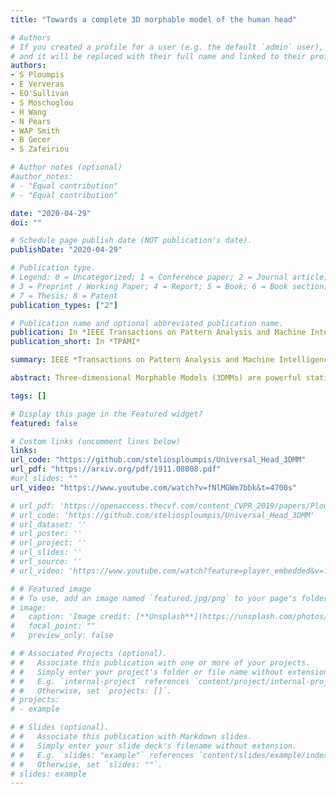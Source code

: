 ```yaml
---
title: "Towards a complete 3D morphable model of the human head"

# Authors
# If you created a profile for a user (e.g. the default `admin` user), write the username (folder name) here 
# and it will be replaced with their full name and linked to their profile.
authors:
- S Ploumpis 
- E Ververas 
- EO'Sullivan
- S Moschoglou
- H Wang 
- N Pears
- WAP Smith
- B Gecer
- S Zafeiriou

# Author notes (optional)
#author_notes:
# - "Equal contribution"
# - "Equal contribution"

date: "2020-04-29"
doi: ""

# Schedule page publish date (NOT publication's date).
publishDate: "2020-04-29"

# Publication type.
# Legend: 0 = Uncategorized; 1 = Conference paper; 2 = Journal article;
# 3 = Preprint / Working Paper; 4 = Report; 5 = Book; 6 = Book section;
# 7 = Thesis; 8 = Patent
publication_types: ["2"]

# Publication name and optional abbreviated publication name.
publication: In *IEEE Transactions on Pattern Analysis and Machine Intelligence*
publication_short: In *TPAMI*

summary: IEEE *Transactions on Pattern Analysis and Machine Intelligence (**TPAMI**), April 29, 2020*

abstract: Three-dimensional Morphable Models (3DMMs) are powerful statistical tools for representing the 3D shapes and textures of an object class. Here we present the most complete 3DMM of the human head to date that includes face, cranium, ears, eyes, teeth and tongue. To achieve this, we propose two methods for combining existing 3DMMs of different overlapping head parts, i. use a regressor to complete missing parts of one model using the other, ii. use the Gaussian Process framework to blend covariance matrices from multiple models. Thus we build a new combined face-and-head shape model that blends the variability and facial detail of an existing face model (the LSFM) with the full head modelling capability of an existing head model (the LYHM). Then we construct and fuse a highly-detailed ear model to extend the variation of the ear shape. Eye and eye region models are incorporated into the head model, along with basic models of the teeth, tongue and inner mouth cavity. The new model achieves state-of-the-art performance. We use our model to reconstruct full head representations from single, unconstrained images allowing us to parameterize craniofacial shape and texture, along with the ear shape, eye gaze and eye color.

tags: []

# Display this page in the Featured widget?
featured: false

# Custom links (uncomment lines below)
links:
url_code: "https://github.com/steliosploumpis/Universal_Head_3DMM"
url_pdf: "https://arxiv.org/pdf/1911.08008.pdf"
#url_slides: ""
url_video: "https://www.youtube.com/watch?v=fNlMGWm7bbk&t=4700s"

# url_pdf: 'https://openaccess.thecvf.com/content_CVPR_2019/papers/Ploumpis_Combining_3D_Morphable_Models_A_Large_Scale_Face-And-Head_Model_CVPR_2019_paper.pdf'
# url_code: 'https://github.com/steliosploumpis/Universal_Head_3DMM'
# url_dataset: ''
# url_poster: ''
# url_project: ''
# url_slides: ''
# url_source: ''
# url_video: 'https://www.youtube.com/watch?feature=player_embedded&v=fNlMGWm7bbk&t=4700s'

# # Featured image
# # To use, add an image named `featured.jpg/png` to your page's folder. 
# image:
#   caption: 'Image credit: [**Unsplash**](https://unsplash.com/photos/pLCdAaMFLTE)'
#   focal_point: ""
#   preview_only: false

# # Associated Projects (optional).
# #   Associate this publication with one or more of your projects.
# #   Simply enter your project's folder or file name without extension.
# #   E.g. `internal-project` references `content/project/internal-project/index.md`.
# #   Otherwise, set `projects: []`.
# projects:
# - example

# # Slides (optional).
# #   Associate this publication with Markdown slides.
# #   Simply enter your slide deck's filename without extension.
# #   E.g. `slides: "example"` references `content/slides/example/index.md`.
# #   Otherwise, set `slides: ""`.
# slides: example
---
```

